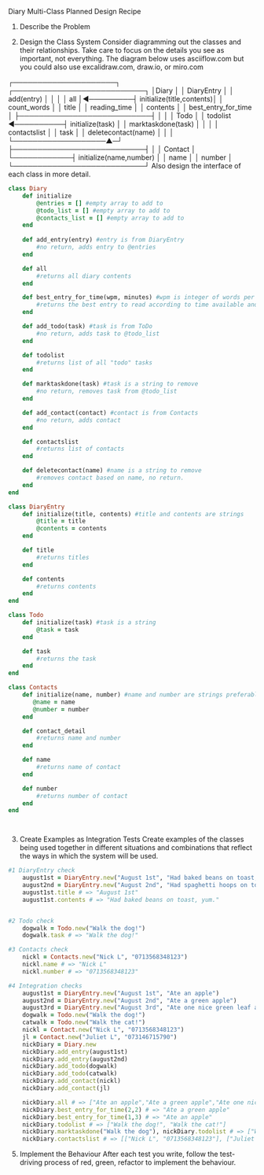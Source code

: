 Diary Multi-Class Planned Design Recipe
1. Describe the Problem
<!-- As a user
So that I can record my experiences
I want to keep a regular diary

As a user
So that I can reflect on my experiences
I want to read my past diary entries <DONE>

As a user
So that I can reflect on my experiences in my busy day
I want to select diary entries to read based on how much time I have and my reading speed <DONE>

As a user
So that I can keep track of my tasks
I want to keep a todo list along with my diary <DONE>

As a user
So that I can keep track of my contacts
I want to see a list of all of the mobile phone numbers in all my diary entries <DONE>-->

2. Design the Class System
Consider diagramming out the classes and their relationships. Take care to focus on the details you see as important, not everything. The diagram below uses asciiflow.com but you could also use excalidraw.com, draw.io, or miro.com

  ┌─────────────────────┐          ┌───────────────────────────┐
  │Diary                │          │ DiaryEntry                │
  │ add(entry)          │          │                           │
  │ all                 │◄─────────┤ initialize(title,contents)│
  │ count_words         │          │ title                     │
  │ reading_time        │          │ contents                  │
  │ best_entry_for_time │          ├───────────────────────────┤
  │                     │          │ Todo                      │
  │ todolist            ◄──────────┤  initialize(task)         │
  │ marktaskdone(task)  │          │                           │
  │ contactslist        │          │  task                     │
  │ deletecontact(name) │          │                           │
  └───────────────────▲─┘          ├───────────────────────────┤
                      │            │ Contact                   │
                      └────────────┤  initialize(name,number)  │
                                   │  name                     │
                                   │  number                   │
                                   └───────────────────────────┘
Also design the interface of each class in more detail.

``` ruby
class Diary
    def initialize
        @entries = [] #empty array to add to
        @todo_list = [] #empty array to add to
        @contacts_list = [] #empty array to add to
    end
    
    def add_entry(entry) #entry is from DiaryEntry
        #no return, adds entry to @entries
    end

    def all
        #returns all diary contents
    end

    def best_entry_for_time(wpm, minutes) #wpm is integer of words per minute reading time. Minutes is integer of available reading time.
        #returns the best entry to read according to time available and wpm reading rate.
    end

    def add_todo(task) #task is from ToDo 
        #no return, adds task to @todo_list
    end

    def todolist
        #returns list of all "todo" tasks
    end

    def marktaskdone(task) #task is a string to remove
        #no return, removes task from @todo_list
    end

    def add_contact(contact) #contact is from Contacts
        #no return, adds contact
    end

    def contactslist
        #returns list of contacts
    end

    def deletecontact(name) #name is a string to remove
        #removes contact based on name, no return.
    end
end

class DiaryEntry
    def initialize(title, contents) #title and contents are strings
        @title = title
        @contents = contents
    end

    def title
        #returns titles
    end

    def contents
        #returns contents
    end
end

class Todo
    def initialize(task) #task is a string
        @task = task
    end

    def task
        #returns the task
    end
end

class Contacts
    def initialize(name, number) #name and number are strings preferably (to prevent loss of the first zero from the number)
       @name = name
       @number = number
    end

    def contact_detail
        #returns name and number
    end

    def name
        #returns name of contact
    end

    def number
        #returns number of contact
    end
end




```
3. Create Examples as Integration Tests
Create examples of the classes being used together in different situations and combinations that reflect the ways in which the system will be used.
```ruby
#1 DiaryEntry check
    august1st = DiaryEntry.new("August 1st", "Had baked beans on toast, yum.")
    august2nd = DiaryEntry.new("August 2nd", "Had spaghetti hoops on toast, yummier!")
    august1st.title # => "August 1st"
    august1st.contents # => "Had baked beans on toast, yum."


#2 Todo check
    dogwalk = Todo.new("Walk the dog!")
    dogwalk.task # => "Walk the dog!"

#3 Contacts check
    nickl = Contacts.new("Nick L", "0713568348123")
    nickl.name # => "Nick L"
    nickl.number # => "0713568348123"

#4 Integration checks
    august1st = DiaryEntry.new("August 1st", "Ate an apple")
    august2nd = DiaryEntry.new("August 2nd", "Ate a green apple")
    august3rd = DiaryEntry.new("August 3rd", "Ate one nice green leaf and a tin of baked beans")
    dogwalk = Todo.new("Walk the dog!")
    catwalk = Todo.new("Walk the cat!")
    nickl = Contact.new("Nick L", "0713568348123")
    jl = Contact.new("Juliet L", "073146715790")
    nickDiary = Diary.new
    nickDiary.add_entry(august1st)
    nickDiary.add_entry(august2nd)
    nickDiary.add_todo(dogwalk)
    nickDiary.add_todo(catwalk)
    nickDiary.add_contact(nickl)
    nickDiary.add_contact(jl)

    nickDiary.all # => ["Ate an apple","Ate a green apple","Ate one nice green leaf and a tin of baked beans")
    nickDiary.best_entry_for_time(2,2) # => "Ate a green apple"
    nickDiary.best_entry_for_time(1,3) # => "Ate an apple"
    nickDiary.todolist # => ["Walk the dog!", "Walk the cat!"]
    nickDiary.marktaskdone("Walk the dog"), nickDiary.todolist # => ["Walk the cat!"]
    nickDiary.contactslist # => [["Nick L", "0713568348123"], ["Juliet L", "073146715790"]]

```

5. Implement the Behaviour
After each test you write, follow the test-driving process of red, green, refactor to implement the behaviour.